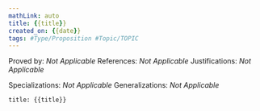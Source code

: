 ```yaml
---
mathLink: auto
title: {{title}}
created_on: {{date}}
tags: #Type/Proposition #Topic/TOPIC
---
```


Proved by: <i>Not Applicable</i>
References: <i>Not Applicable</i>
Justifications: <i>Not Applicable</i>

Specializations: <i>Not Applicable</i>
Generalizations: <i>Not Applicable</i>

```ad-Proposition
title: {{title}}


```